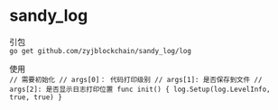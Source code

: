 # sandy_log
引包   
`
go get github.com/zyjblockchain/sandy_log/log
`

使用   
`
// 需要初始化
// args[0]： 代码打印级别
// args[1]: 是否保存到文件
// args[2]: 是否显示日志打印位置
func init() {
    log.Setup(log.LevelInfo, true, true)
}
`

